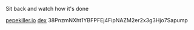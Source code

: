 Sit back and watch how it's done

[pepekiller.io](pepekiller.io)
[dex](https://dexscreener.com/solana/3pjs8h9hzrznhn2mcl9u5gdcpy9zcsrjglbjfruajffh)
38PnzmNXht1YBFPFEj4FipNAZM2er2x3g3Hjo7Sapump
